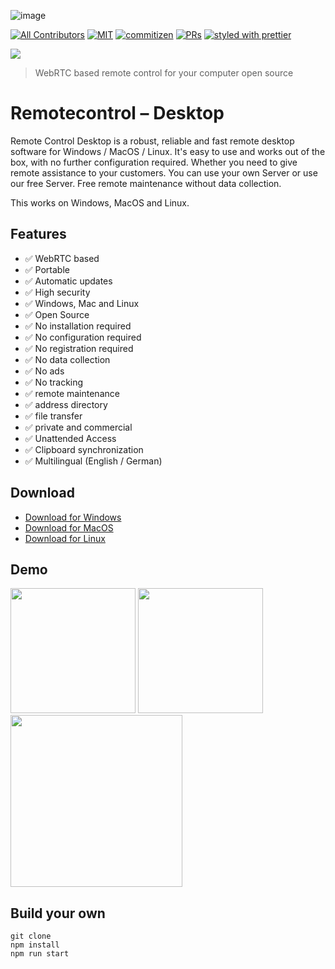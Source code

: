  ![image](https://user-images.githubusercontent.com/19570043/232027517-d3cb4aa2-3642-4ab3-810d-0e85961186ee.png)



[![All Contributors](https://img.shields.io/badge/all_contributors-2-orange.svg?style=flat-square)](#contributors)
[![MIT](https://img.shields.io/packagist/l/doctrine/orm.svg?style=flat-square)]()
[![commitizen](https://img.shields.io/badge/commitizen-friendly-brightgreen.svg?style=flat-square)]()
[![PRs](https://img.shields.io/badge/PRs-welcome-brightgreen.svg?style=flat-square)]()
[![styled with prettier](https://img.shields.io/badge/styled_with-prettier-ff69b4.svg?style=flat-square)](https://github.com/prettier/prettier)

[![](https://dcbadge.vercel.app/api/server/An9ZEvfq)](https://discord.gg/An9ZEvfq)


> WebRTC based remote control for your computer open source


# Remotecontrol – Desktop

Remote Control Desktop is a robust, reliable and fast remote desktop software for Windows / MacOS / Linux. It's easy to use and works out of the box, with no further configuration required. Whether you need to give remote assistance to your customers. You can use your own Server or use our free Server. Free remote maintenance without data collection.

This works on Windows, MacOS and Linux.

## Features
- ✅ WebRTC based
- ✅ Portable
- ✅ Automatic updates
- ✅ High security
- ✅ Windows, Mac and Linux
- ✅ Open Source
- ✅ No installation required
- ✅ No configuration required
- ✅ No registration required
- ✅ No data collection
- ✅ No ads
- ✅ No tracking
- ✅ remote maintenance
- ✅ address directory
- ✅ file transfer
- ✅ private and commercial
- ✅ Unattended Access
- ✅ Clipboard synchronization
- ✅ Multilingual (English / German)

## Download
- [Download for Windows](https://ftp.codext.de/remotecontrol-desktop/win/)
- [Download for MacOS](https://ftp.codext.de/remotecontrol-desktop/macos/)
- [Download for Linux](https://ftp.codext.de/remotecontrol-desktop/linux/)


## Demo

<div>
 <img width="200"  src="https://user-images.githubusercontent.com/19570043/198855929-00e2a49e-456b-426c-a63a-e8d4d04fca04.png">
  <img width="200"  src="https://user-images.githubusercontent.com/19570043/198855935-11a5e9be-e937-4557-a57a-3e1fd7e8365f.png">
  <img height="275"  src="https://user-images.githubusercontent.com/19570043/198856069-7e69b81d-4444-4509-939f-92e971b6365a.png">
</div>

## Build your own
```
git clone
npm install
npm run start
```
